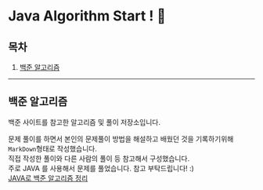 # Java Algorithm Start ! 👋

## 목차
1. [백준 알고리즘](#백준-알고리즘)

---
## 백준 알고리즘

백준 사이트를 참고한 알고리즘 및 풀이 저장소입니다.<br>

문제 풀이를 하면서 본인의 문제풀이 방법을 해설하고 배웠던 것을 기록하기위해 ```MarkDown```형태로 작성했습니다. <br>
직접 작성한 풀이와 다른 사람의 풀이 등 참고해서 구성했습니다. <br>
주로 JAVA 를 사용해서 문제를 풀었습니다. 참고 부탁드립니다! :) <br>
[JAVA로 백준 알고리즘 정리](src/Baekjun/README.md) <br>
